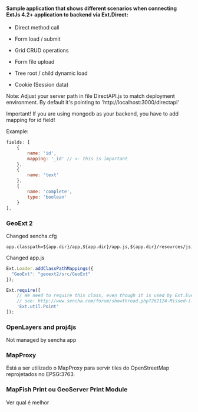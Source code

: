 #### Sample application that shows different scenarios when connecting ExtJs 4.2+ application to backend via Ext.Direct:

  * Direct method call
  
  * Form load / submit

  * Grid CRUD operations

  * Form file upload

  * Tree root / child dynamic load

  * Cookie (Session data)

Note: Adjust your server path in file DirectAPI.js to match deployment environment.
By default it's pointing to 'http://localhost:3000/directapi'

Important! If you are using mongodb as your backend, you have to add mapping for id field!

Example:

```js
fields: [
    {
        name: 'id',
        mapping: '_id' // <- this is important
    },
    {
        name: 'text'
    },
    {
        name: 'complete',
        type: 'boolean'
    }
],
```
 
### GeoExt 2

Changed sencha.cfg

```
app.classpath=${app.dir}/app,${app.dir}/app.js,${app.dir}/resources/js,${app.dir}/geoext2/src
```

Changed app.js

```js
Ext.Loader.addClassPathMappings({
  "GeoExt": "geoext2/src/GeoExt"
});

Ext.require([
    // We need to require this class, even though it is used by Ext.EventObjectImpl
    // see: http://www.sencha.com/forum/showthread.php?262124-Missed-(-)-dependency-reference-to-a-Ext.util.Point-in-Ext.EventObjectImpl
    'Ext.util.Point'
]);
```

### OpenLayers and proj4js

Not managed by sencha app

### MapProxy

Está a ser utilizado o MapProxy para servir tiles do OpenStreetMap reprojetados no EPSG:3763.

### MapFish Print ou GeoServer Print Module

Ver qual é melhor


